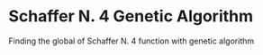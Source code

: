 # Schaffer N. 4 Genetic Algorithm
Finding the global of Schaffer N. 4 function with genetic algorithm
